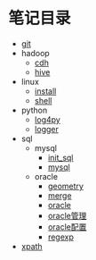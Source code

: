 # 笔记目录

* [git](note/git.md)
* hadoop
  * [cdh](note/hadoop/cdh.txt)
  * [hive](note/hadoop/hive.md)
* linux
  * [install](note/linux/install.md)
  * [shell](note/linux/shell.txt)
* python
  * [log4py](note/python/log4py.py)
  * [logger](note/python/logger.py)
* sql
  * mysql
    * [init_sql](note/sql/mysql/init_sql.sql)
    * [mysql](note/sql/mysql/mysql.sql)
  * oracle
    * [geometry](note/sql/oracle/geometry.md)
    * [merge](note/sql/oracle/merge.md)
    * [oracle](note/sql/oracle/oracle.sql)
    * [oracle管理](note/sql/oracle/oracle管理.md)
    * [oracle配置](note/sql/oracle/oracle配置.md)
    * [regexp](note/sql/oracle/regexp.md)
* [xpath](note/xpath.md)
